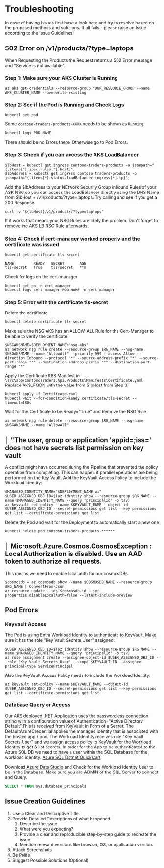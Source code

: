 # Troubleshooting
In case of having Issues first have a look here and try to resolve based on the proposed methods and solutions.
If all fails - please raise an Issue according to the Issue Guidelines.

## 502 Error on /v1/products/?type=laptops
When Requesting the Products the Request returns a 502 Error message and "Service is not available".

### Step 1: Make sure your AKS Cluster is Running
```shell
az aks get-credentials --resource-group YOUR_RESOURCE_GROUP --name AKS_CLUSTER_NAME --overwrite-existing
```
### Step 2: See if the Pod is Running and Check Logs
```shell
kubectl get pod
```
Some ```contoso-traders-products-XXXX``` needs to be shown as ```Running```.
```shell
kubectl logs POD_NAME
```
There should be no Errors there. Otherwise go to Pod Errors.
### Step 3: Check if you can access the AKS LoadBalancer
```shell
$lbHost = kubectl get ingress contoso-traders-products -o jsonpath="{.items[*].spec.rules[*].host}";
$lbAddress = kubectl get ingress contoso-traders-products -o jsonpath="{.items[*].status.loadBalancer.ingress[*].ip}";
```
Add the $lbAddress to your NEtwork Security Group inbound Rules of your ASK NSG so you can access the LoadBalancer directly using the DNS Name from $lbHost + /v1/products/?type=laptops.
Try calling and see if you get a 200 Response.
```shell
curl -v "${lbHost}/v1/products/?type=laptops"
```
If it works that means your NSG Rules are likely the problem.
Don't forget to remove the AKS LB NSG Rule afterwards.
### Step 4: Check if cert-manager worked properly and the certificate was issued
```shell
kubectl get certificate tls-secret             

NAME         READY   SECRET       AGE                    
tls-secret   True    tls-secret   **m
```
Check for logs on the cert-manager
```shell
kubectl get po -n cert-manager
kubectl logs cert-manager-POD-NAME -n cert-manager
```
### Step 5: Error with the certificate tls-secret
Delete the certificate
```shell
kubectl delete certificate tls-secret
```
Make sure the NSG AKS has an ALLOW-ALL Rule for the Cert-Manager to be able to verify the certificate:
```shell
$NSGAKSNAME=$DEPLOYMENT_NAME+"nsg-aks"
az network nsg rule create --resource-group $RG_NAME --nsg-name $NSGAKSNAME --name "AllowAll" --priority 999 --access Allow --direction Inbound --protocol "*" --source-address-prefix "*" --source-port-range "*" --destination-address-prefix "*" --destination-port-range "*"

```

Apply the Certificate K8S Manifest in ```\src\app\ContosoTraders.Api.Products\Manifests\Certificate.yaml```
Replace AKS_FQDN with the value from $lbHost from Step 3.
```shell
kubectl apply -f Certificate.yaml
kubectl wait --for=condition=Ready certificate/tls-secret --timeout=180s
```
Wait for the Certificate to be Ready="True" and Remove the NSG Rule
```shell
az network nsg rule delete --resource-group $RG_NAME --nsg-name $NSGAKSNAME --name "AllowAll"
```

## │ "The user, group or application 'appid=;iss=' does not have secrets list permission on key vault 
A conflict might have occurred during the Pipeline that prevented the policy operation from completing. 
This can happen if parallel operations are being performed on the Key Vault. 
Add the KeyVault Access Policy to include the Workload Identity:
```shell
$MANAGED_IDENTITY_NAME="$DEPLOYMENT_NAME-wi"
$USER_ASSIGNED_OBJ_ID=$(az identity show --resource-group $RG_NAME --name $MANAGED_IDENTITY_NAME --query 'principalId' -o tsv)
az keyvault set-policy --name $KEYVAULT_NAME --object-id $USER_ASSIGNED_OBJ_ID --secret-permissions get list --key-permissions get list --certificate-permissions get list
```
Delete the Pod and wait for the Deployment to automatically start a new one
```shell
kubectl delete pod contoso-traders-products-****** 
```
## │ Microsoft.Azure.Cosmos.CosmosException : Local Authorization is disabled. Use an AAD token to authorize all requests.
This means we need to enable local auth for our cosmosDBs.

```shell
$cosmosdb = az cosmosdb show --name $COSMOSDB_NAME --resource-group $RG_NAME | ConvertFrom-Json
az resource update --ids $cosmosdb.id --set properties.disableLocalAuth=false --latest-include-preview
```

## Pod Errors
### Keyvault Access
The Pod is using Entra Workload Identity to authenticate to KeyVault.
Make sure it has the role "Key Vault Secrets User" assigned:
```shell
$USER_ASSIGNED_OBJ_ID=$(az identity show --resource-group $RG_NAME --name $MANAGED_IDENTITY_NAME --query 'principalId' -o tsv)
az role assignment create --assignee-object-id $USER_ASSIGNED_OBJ_ID --role "Key Vault Secrets User" --scope $KEYVAULT_ID --assignee-principal-type ServicePrincipal
```  
Also the KeyVault Access Policy needs to include the Workload Identity:
```shell
az keyvault set-policy --name $KEYVAULT_NAME --object-id $USER_ASSIGNED_OBJ_ID --secret-permissions get list --key-permissions get list --certificate-permissions get list
```

### Database Query or Access
Our AKS deployed .NET Application uses the passwordless connection string with a configuration value of Authentication="Active Directory Default".This is received from KeyVault in Form of a Secret. 
The DefaultAzureCredential applies the managed identity that is associated with the hosted app / pod. 
The Workload Identity receives role "Key Vault Secrets User" and we assign access policy to KeyVault for the Workload Identity to get & list secrets.
In order for the App to be authenticated to the Azure SQL DB we need to have a user within the SQL Database for the workload identity.
[Azure SQL Dotnet Quickstart](https://learn.microsoft.com/en-us/azure/azure-sql/database/azure-sql-dotnet-quickstart?view=azuresql)


Download [Azure Data Studio](https://learn.microsoft.com/en-us/azure-data-studio/download-azure-data-studio) and Check for the Workload Identity User to be in the Database. 
Make sure you are ADMIN of the SQL Server to connect and Query.
```sql
SELECT * FROM sys.database_principals
```

## Issue Creation Guidelines
1. Use a Clear and Descriptive Title.
2. Provide Detailed Descriptions of what happened
   1. Describe the issue.
   2. What were you expecting?
   3. Provide a clear and reproducible step-by-step guide to recreate the issue.
   4. Mention relevant versions like browser, OS, or application version.
3. Attach Screenshots
4. Be Polite
5. Suggest Possible Solutions (Optional)

